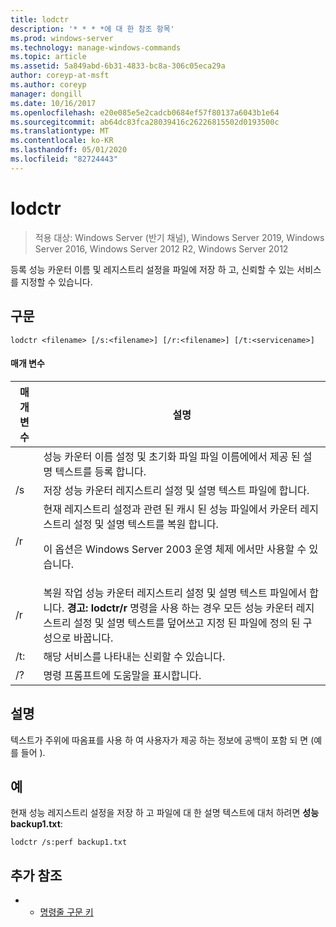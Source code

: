 ```yaml
---
title: lodctr
description: '* * * *에 대 한 참조 항목'
ms.prod: windows-server
ms.technology: manage-windows-commands
ms.topic: article
ms.assetid: 5a849abd-6b31-4833-bc8a-306c05eca29a
author: coreyp-at-msft
ms.author: coreyp
manager: dongill
ms.date: 10/16/2017
ms.openlocfilehash: e20e085e5e2cadcb0684ef57f80137a6043b1e64
ms.sourcegitcommit: ab64dc83fca28039416c26226815502d0193500c
ms.translationtype: MT
ms.contentlocale: ko-KR
ms.lasthandoff: 05/01/2020
ms.locfileid: "82724443"
---
```

# <a name="lodctr"></a>lodctr

> 적용 대상: Windows Server (반기 채널), Windows Server 2019, Windows Server 2016, Windows Server 2012 R2, Windows Server 2012

등록 성능 카운터 이름 및 레지스트리 설정을 파일에 저장 하 고, 신뢰할 수 있는 서비스를 지정할 수 있습니다.
## <a name="syntax"></a>구문
```
lodctr <filename> [/s:<filename>] [/r:<filename>] [/t:<servicename>]
```
#### <a name="parameters"></a>매개 변수

|    매개 변수     |                                                                                                                                         설명                                                                                                                                          |
|------------------|----------------------------------------------------------------------------------------------------------------------------------------------------------------------------------------------------------------------------------------------------------------------------------------------|
|    <filename>    |                                                                                          성능 카운터 이름 설정 및 초기화 파일 파일 이름에에서 제공 된 설명 텍스트를 등록 합니다.                                                                                          |
|  /s<filename>   |                                                                                                       저장 성능 카운터 레지스트리 설정 및 설명 텍스트 파일에 <filename>합니다.                                                                                                       |
|        /r        |                                현재 레지스트리 설정과 관련 된 캐시 된 성능 파일에서 카운터 레지스트리 설정 및 설명 텍스트를 복원 합니다.<p>이 옵션은 Windows Server 2003 운영 체제 에서만 사용할 수 있습니다.                                |
|  /r<filename>   | 복원 작업 성능 카운터 레지스트리 설정 및 설명 텍스트 파일에서 <filename>합니다. **경고:** **lodctr/r** 명령을 사용 하는 경우 모든 성능 카운터 레지스트리 설정 및 설명 텍스트를 덮어쓰고 지정 된 파일에 정의 된 구성으로 바꿉니다. |
| /t:<servicename> |                                                                                                                       해당 서비스를 나타내는 <servicename> 신뢰할 수 있습니다.                                                                                                                       |
|        /?        |                                                                                                                             명령 프롬프트에 도움말을 표시합니다.                                                                                                                             |

## <a name="remarks"></a>설명
텍스트가 주위에 따옴표를 사용 하 여 사용자가 제공 하는 정보에 공백이 포함 되 면 (예를 들어 <filename>).
## <a name="examples"></a>예
현재 성능 레지스트리 설정을 저장 하 고 파일에 대 한 설명 텍스트에 대처 하려면 **성능 backup1.txt**:
```
lodctr /s:perf backup1.txt
```
## <a name="additional-references"></a>추가 참조
-   - [명령줄 구문 키](command-line-syntax-key.md)

